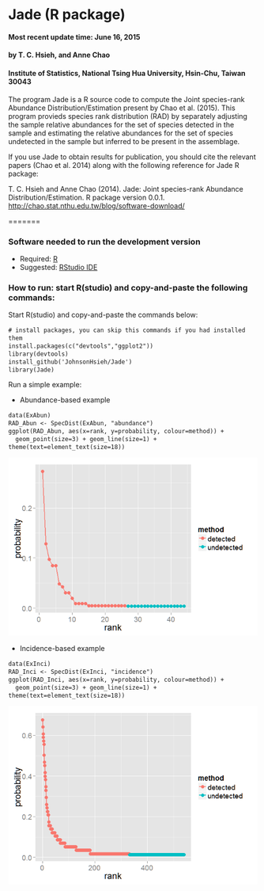 Jade (R package)
================

<h4>
Most recent update time: June 16, 2015
</h4>
<h4>
by T. C. Hsieh, and Anne Chao
</h4>
<h4>
Institute of Statistics, National Tsing Hua University, Hsin-Chu, Taiwan
30043
</h4>
The program Jade is a R source code to compute the Joint species-rank
Abundance Distribution/Estimation present by Chao et al. (2015). This
program provieds species rank distribution (RAD) by separately adjusting
the sample relative abundances for the set of species detected in the
sample and estimating the relative abundances for the set of species
undetected in the sample but inferred to be present in the assemblage.

If you use Jade to obtain results for publication, you should cite the
relevant papers (Chao et al. 2014) along with the following reference
for Jade R package:

T. C. Hsieh and Anne Chao (2014). Jade: Joint species-rank Abundance
Distribution/Estimation. R package version 0.0.1.
<http://chao.stat.nthu.edu.tw/blog/software-download/>

=======
### Software needed to run the development version

-   Required: [R](http://cran.rstudio.com/)
-   Suggested: [RStudio IDE](http://www.rstudio.com/ide/download/)

### How to run: start R(studio) and copy-and-paste the following commands:

Start R(studio) and copy-and-paste the commands below:

    # install packages, you can skip this commands if you had installed them
    install.packages(c("devtools","ggplot2"))
    library(devtools)
    install_github('JohnsonHsieh/Jade')
    library(Jade)

Run a simple example:

-   Abundance-based example

<!-- -->

    data(ExAbun)
    RAD_Abun <- SpecDist(ExAbun, "abundance")
    ggplot(RAD_Abun, aes(x=rank, y=probability, colour=method)) + 
      geom_point(size=3) + geom_line(size=1) + theme(text=element_text(size=18))

![](./README_files/figure-markdown_strict/Abun-1.png)

-   Incidence-based example

<!-- -->

    data(ExInci)
    RAD_Inci <- SpecDist(ExInci, "incidence")
    ggplot(RAD_Inci, aes(x=rank, y=probability, colour=method)) + 
      geom_point(size=3) + geom_line(size=1) + theme(text=element_text(size=18))

![](./README_files/figure-markdown_strict/Inci-1.png)
